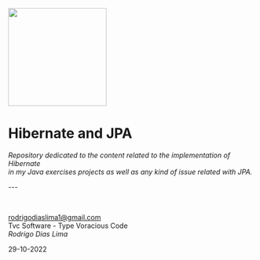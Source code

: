 


<img src="https://labs.bluesoft.com.br/wp-content/uploads/2017/03/JPAHibernate.jpg" width="200">
<h1>Hibernate and JPA</h1>

<p><em>
  Repository dedicated to the content related to the implementation of Hibernate<br> 
  in my Java exercises projects as well as any kind of issue related with JPA.
</em></p>
<p>---</p>
<br>

rodrigodiaslima1@gmail.com<br>
Tvc Software - Type Voracious Code<br>
<em>Rodrigo Dias Lima</em><br>

29-10-2022
